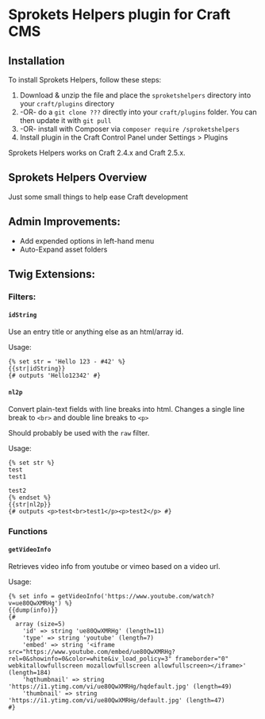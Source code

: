 # Sprokets Helpers plugin for Craft CMS

## Installation

To install Sprokets Helpers, follow these steps:

1. Download & unzip the file and place the `sproketshelpers` directory into your `craft/plugins` directory
2. -OR- do a `git clone ???` directly into your `craft/plugins` folder. You can then update it with `git pull`
3. -OR- install with Composer via `composer require /sproketshelpers`
4. Install plugin in the Craft Control Panel under Settings > Plugins

Sprokets Helpers works on Craft 2.4.x and Craft 2.5.x.

## Sprokets Helpers Overview

Just some small things to help ease Craft development

## Admin Improvements:
- Add expended options in left-hand menu
- Auto-Expand asset folders

## Twig Extensions:
### Filters:
#### `idString`

Use an entry title or anything else as an html/array id.

Usage:

```twig
{% set str = 'Hello 123 - #42' %}
{{str|idString}}
{# outputs 'Hello12342' #}
```

#### `nl2p`

Convert plain-text fields with line breaks into html. Changes a single line break to `<br>` and double line breaks to `<p>`

Should probably be used with the `raw` filter.

Usage:

```twig
{% set str %}
test
test1

test2
{% endset %}
{{str|nl2p}}
{# outputs <p>test<br>test1</p><p>test2</p> #}
```

### Functions
#### `getVideoInfo`

Retrieves video info from youtube or vimeo based on a video url.

Usage:

```twig
{% set info = getVideoInfo('https://www.youtube.com/watch?v=ue80QwXMRHg') %}
{{dump(info)}}
{#
  array (size=5)
    'id' => string 'ue80QwXMRHg' (length=11)
    'type' => string 'youtube' (length=7)
    'embed' => string '<iframe src="https://www.youtube.com/embed/ue80QwXMRHg?rel=0&showinfo=0&color=white&iv_load_policy=3" frameborder="0" webkitallowfullscreen mozallowfullscreen allowfullscreen></iframe>' (length=184)
    'hqthumbnail' => string 'https://i1.ytimg.com/vi/ue80QwXMRHg/hqdefault.jpg' (length=49)
    'thumbnail' => string 'https://i1.ytimg.com/vi/ue80QwXMRHg/default.jpg' (length=47)
#}
```
